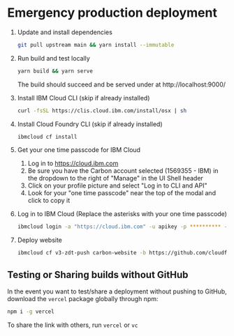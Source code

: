 # Emergency production deployment

1. Update and install dependencies
   ```bash
   git pull upstream main && yarn install --immutable
   ```
2. Run build and test locally

   ```bash
   yarn build && yarn serve
   ```

   The build should succeed and be served under at http://localhost:9000/

3. Install IBM Cloud CLI (skip if already installed)
   ```bash
   curl -fsSL https://clis.cloud.ibm.com/install/osx | sh
   ```
4. Install Cloud Foundry CLI (skip if already installed)
   ```bash
   ibmcloud cf install
   ```
5. Get your one time passcode for IBM Cloud

   1. Log in to https://cloud.ibm.com
   2. Be sure you have the Carbon account selected (1569355 - IBM) in the
      dropdown to the right of "Manage" in the UI Shell header
   3. Click on your profile picture and select "Log in to CLI and API"
   4. Look for your "one time passcode" near the top of the modal and click to
      copy it

6. Log in to IBM Cloud (Replace the asterisks with your one time passcode)

   ```bash
   ibmcloud login -a "https://cloud.ibm.com" -u apikey -p ********** -o "carbon-design-system" -s "production" -r "us-south"
   ```

7. Deploy website
   ```bash
   ibmcloud cf v3-zdt-push carbon-website -b https://github.com/cloudfoundry/nginx-buildpack.git
   ```

## Testing or Sharing builds without GitHub

In the event you want to test/share a deployment without pushing to GitHub,
download the `vercel` package globally through npm:

```bash
npm i -g vercel
```

To share the link with others, run `vercel` or `vc`
